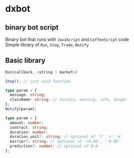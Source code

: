 # dxbot

## binary bot script <br>

Binary bot that runs with `JavaScript` and `CoffeeScript` code <br>
Simple library of `Run`, `Stop`, `Trade`, `Notify` <br>

## Basic library

```js
Run(callback, <string | market>)
```

```js
Stop(); // just void function
```

```ts
type param = {
  message: string;
  className: string; // success, warning, info, danger
};
Notify(param);
```

```ts
type param = {
  amount: number;
  contract: string;
  duration: number;
  duration_unit?: string; // optional of 't' 's' 'm'
  barrier?: string; // optional of '+0.00', '-0.00'
  prediction?: number; // optional of 0-9
};
```
